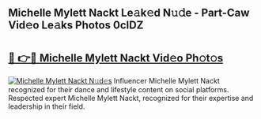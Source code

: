 ## Michelle Mylett Nackt Le𝚊k𝚎d N𝚞𝚍e - Part-Caw Vid𝚎o Le𝚊ks Photos 0clDZ

# <h2><a href="http://fb97i5.evod.top/?m=Michelle+Mylett+Nackt">🔗 👉🔴 Michelle Mylett Nackt Vid𝚎o Ph𝚘t𝚘s</a></h2>

[![Michelle Mylett Nackt N𝚞d𝚎s](https://i.imgur.com/8V9OHl7.gif)](http://fb97i5.evod.top/?m=Michelle+Mylett+Nackt)
Influencer Michelle Mylett Nackt recognized for their dance and lifestyle content on social platforms. Respected expert Michelle Mylett Nackt, recognized for their expertise and leadership in their field. 
